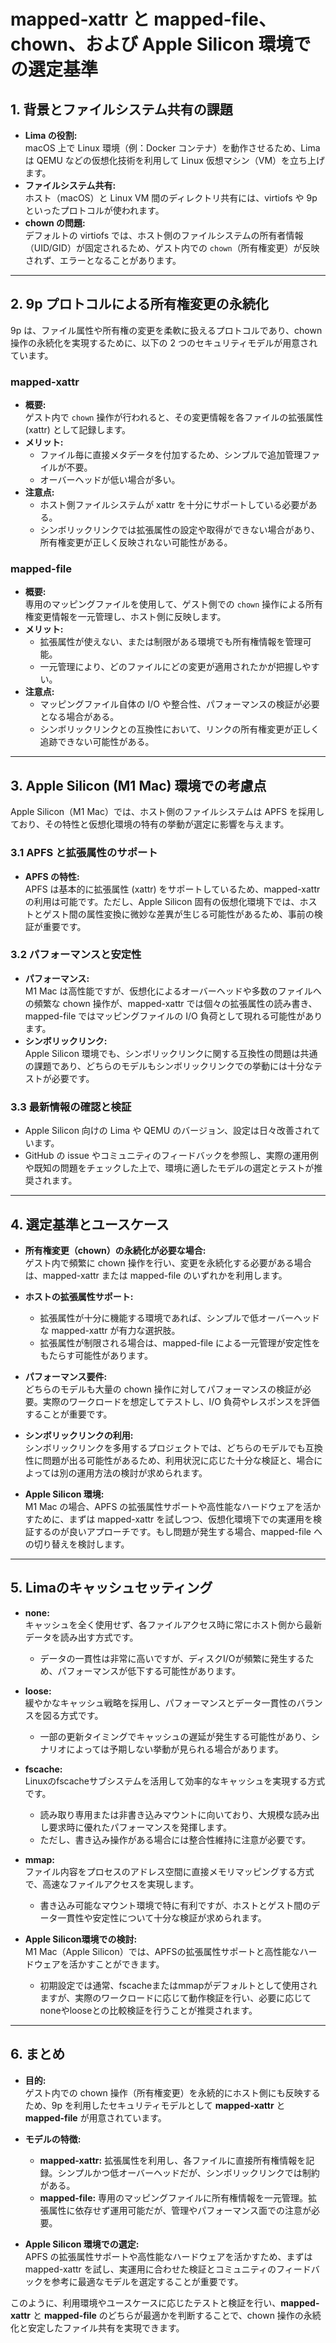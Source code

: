 # mapped-xattr と mapped-file、chown、および Apple Silicon 環境での選定基準

## 1. 背景とファイルシステム共有の課題

- **Lima の役割:**  
  macOS 上で Linux 環境（例：Docker コンテナ）を動作させるため、Lima は QEMU などの仮想化技術を利用して Linux 仮想マシン（VM）を立ち上げます。  
- **ファイルシステム共有:**  
  ホスト（macOS）と Linux VM 間のディレクトリ共有には、virtiofs や 9p といったプロトコルが使われます。  
- **chown の問題:**  
  デフォルトの virtiofs では、ホスト側のファイルシステムの所有者情報（UID/GID）が固定されるため、ゲスト内での `chown`（所有権変更）が反映されず、エラーとなることがあります。

---

## 2. 9p プロトコルによる所有権変更の永続化

9p は、ファイル属性や所有権の変更を柔軟に扱えるプロトコルであり、chown 操作の永続化を実現するために、以下の 2 つのセキュリティモデルが用意されています。

### mapped-xattr

- **概要:**  
  ゲスト内で `chown` 操作が行われると、その変更情報を各ファイルの拡張属性 (xattr) として記録します。
- **メリット:**  
  - ファイル毎に直接メタデータを付加するため、シンプルで追加管理ファイルが不要。  
  - オーバーヘッドが低い場合が多い。
- **注意点:**  
  - ホスト側ファイルシステムが xattr を十分にサポートしている必要がある。  
  - シンボリックリンクでは拡張属性の設定や取得ができない場合があり、所有権変更が正しく反映されない可能性がある。

### mapped-file

- **概要:**  
  専用のマッピングファイルを使用して、ゲスト側での `chown` 操作による所有権変更情報を一元管理し、ホスト側に反映します。
- **メリット:**  
  - 拡張属性が使えない、または制限がある環境でも所有権情報を管理可能。  
  - 一元管理により、どのファイルにどの変更が適用されたかが把握しやすい。
- **注意点:**  
  - マッピングファイル自体の I/O や整合性、パフォーマンスの検証が必要となる場合がある。  
  - シンボリックリンクとの互換性において、リンクの所有権変更が正しく追跡できない可能性がある。

---

## 3. Apple Silicon (M1 Mac) 環境での考慮点

Apple Silicon（M1 Mac）では、ホスト側のファイルシステムは APFS を採用しており、その特性と仮想化環境の特有の挙動が選定に影響を与えます。

### 3.1 APFS と拡張属性のサポート

- **APFS の特性:**  
  APFS は基本的に拡張属性 (xattr) をサポートしているため、mapped-xattr の利用は可能です。ただし、Apple Silicon 固有の仮想化環境下では、ホストとゲスト間の属性変換に微妙な差異が生じる可能性があるため、事前の検証が重要です。

### 3.2 パフォーマンスと安定性

- **パフォーマンス:**  
  M1 Mac は高性能ですが、仮想化によるオーバーヘッドや多数のファイルへの頻繁な chown 操作が、mapped-xattr では個々の拡張属性の読み書き、mapped-file ではマッピングファイルの I/O 負荷として現れる可能性があります。  
- **シンボリックリンク:**  
  Apple Silicon 環境でも、シンボリックリンクに関する互換性の問題は共通の課題であり、どちらのモデルもシンボリックリンクでの挙動には十分なテストが必要です。

### 3.3 最新情報の確認と検証

- Apple Silicon 向けの Lima や QEMU のバージョン、設定は日々改善されています。  
- GitHub の issue やコミュニティのフィードバックを参照し、実際の運用例や既知の問題をチェックした上で、環境に適したモデルの選定とテストが推奨されます。

---

## 4. 選定基準とユースケース

- **所有権変更（chown）の永続化が必要な場合:**  
  ゲスト内で頻繁に chown 操作を行い、変更を永続化する必要がある場合は、mapped-xattr または mapped-file のいずれかを利用します。

- **ホストの拡張属性サポート:**  
  - 拡張属性が十分に機能する環境であれば、シンプルで低オーバーヘッドな mapped-xattr が有力な選択肢。  
  - 拡張属性が制限される場合は、mapped-file による一元管理が安定性をもたらす可能性があります。

- **パフォーマンス要件:**  
  どちらのモデルも大量の chown 操作に対してパフォーマンスの検証が必要。実際のワークロードを想定してテストし、I/O 負荷やレスポンスを評価することが重要です。

- **シンボリックリンクの利用:**  
  シンボリックリンクを多用するプロジェクトでは、どちらのモデルでも互換性に問題が出る可能性があるため、利用状況に応じた十分な検証と、場合によっては別の運用方法の検討が求められます。

- **Apple Silicon 環境:**  
  M1 Mac の場合、APFS の拡張属性サポートや高性能なハードウェアを活かすために、まずは mapped-xattr を試しつつ、仮想化環境下での実運用を検証するのが良いアプローチです。もし問題が発生する場合、mapped-file への切り替えを検討します。

---

## 5. Limaのキャッシュセッティング

- **none:**  
  キャッシュを全く使用せず、各ファイルアクセス時に常にホスト側から最新データを読み出す方式です。  
  - データの一貫性は非常に高いですが、ディスクI/Oが頻繁に発生するため、パフォーマンスが低下する可能性があります。

- **loose:**  
  緩やかなキャッシュ戦略を採用し、パフォーマンスとデータ一貫性のバランスを図る方式です。  
  - 一部の更新タイミングでキャッシュの遅延が発生する可能性があり、シナリオによっては予期しない挙動が見られる場合があります。

- **fscache:**  
  Linuxのfscacheサブシステムを活用して効率的なキャッシュを実現する方式です。  
  - 読み取り専用または非書き込みマウントに向いており、大規模な読み出し要求時に優れたパフォーマンスを発揮します。  
  - ただし、書き込み操作がある場合には整合性維持に注意が必要です。

- **mmap:**  
  ファイル内容をプロセスのアドレス空間に直接メモリマッピングする方式で、高速なファイルアクセスを実現します。  
  - 書き込み可能なマウント環境で特に有利ですが、ホストとゲスト間のデータ一貫性や安定性について十分な検証が求められます。

- **Apple Silicon環境での検討:**  
  M1 Mac（Apple Silicon）では、APFSの拡張属性サポートと高性能なハードウェアを活かすことができます。  
  - 初期設定では通常、fscacheまたはmmapがデフォルトとして使用されますが、実際のワークロードに応じて動作検証を行い、必要に応じてnoneやlooseとの比較検証を行うことが推奨されます。



---

## 6. まとめ

- **目的:**  
  ゲスト内での chown 操作（所有権変更）を永続的にホスト側にも反映するため、9p を利用したセキュリティモデルとして **mapped-xattr** と **mapped-file** が用意されています。

- **モデルの特徴:**  
  - **mapped-xattr:** 拡張属性を利用し、各ファイルに直接所有権情報を記録。シンプルかつ低オーバーヘッドだが、シンボリックリンクでは制約がある。  
  - **mapped-file:** 専用のマッピングファイルに所有権情報を一元管理。拡張属性に依存せず運用可能だが、管理やパフォーマンス面での注意が必要。

- **Apple Silicon 環境での選定:**  
  APFS の拡張属性サポートや高性能なハードウェアを活かすため、まずは mapped-xattr を試し、実運用に合わせた検証とコミュニティのフィードバックを参考に最適なモデルを選定することが重要です。

このように、利用環境やユースケースに応じたテストと検証を行い、**mapped-xattr** と **mapped-file** のどちらが最適かを判断することで、chown 操作の永続化と安定したファイル共有を実現できます。